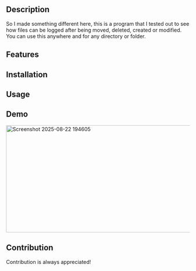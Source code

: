 ## Description
So I made something different here, this is a program that I tested out to see how files can be logged after being moved, deleted, created or modified. You can use this anywhere and for any directory or folder.

## Features

## Installation

## Usage

## Demo
<img width="1032" height="293" alt="Screenshot 2025-08-22 194605" src="https://github.com/user-attachments/assets/dbc8da7a-7917-43fe-80c0-45a0cb86437a" />

## Contribution
Contribution is always appreciated!
